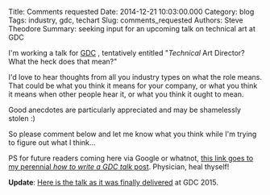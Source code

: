Title: Comments requested
Date: 2014-12-21 10:03:00.000
Category: blog
Tags: industry, gdc, techart 
Slug: comments_requested
Authors: Steve Theodore
Summary: seeking input for an upcoming talk on technical art at GDC

I'm working a talk for [GDC](http://www.gdconf.com/) , tentatively entitled "_Technical_ Art Director? What the heck does that mean?"  

I'd love to hear thoughts from all you industry types on what the role means. That could be what you think it means for your company, or what you think it means when other people hear it, or what you think it ought to mean. 

Good anecdotes are particularly appreciated and may be shamelessly stolen :)

So please comment below and let me know what you think while I'm trying to figure out what I think...  
  
PS for future readers coming here via Google or whatnot, [this link goes to my perennial _how to write  a GDC talk_ post](submit.html). Physician, heal thyself!

**Update**: [Here is the talk as it was finally delivered](http://www.gdcvault.com/play/1021806/Art-Direction-Bootcamp-Technical-Art) at GDC 2015.


